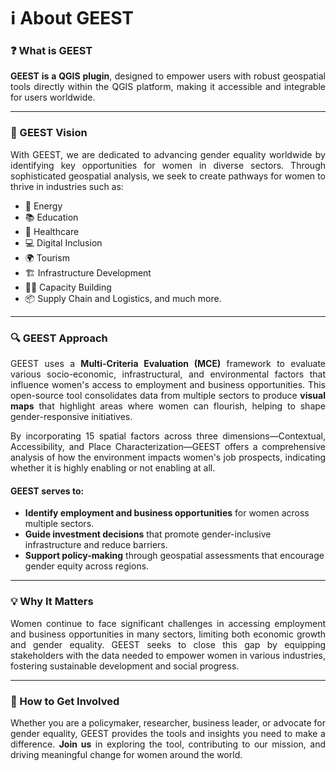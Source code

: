 # ℹ️ About GEEST

### ❓ What is GEEST

<p style="text-align: justify;">
<strong>GEEST is a QGIS plugin</strong>, designed to empower users with robust geospatial tools directly within the QGIS platform, making it accessible and integrable for users worldwide.
</p>

---

### 🎯 GEEST Vision

<p style="text-align: justify;">
With GEEST, we are dedicated to advancing gender equality worldwide by identifying key opportunities for women in diverse sectors. Through sophisticated geospatial analysis, we seek to create pathways for women to thrive in industries such as:
</p>

- 🌱 Energy
- 📚 Education
- 🏥 Healthcare
- 💻 Digital Inclusion
- 🌍 Tourism
- 🏗️ Infrastructure Development
- 🧑‍🎓 Capacity Building
- 📦 Supply Chain and Logistics, and much more.

---

### 🔍 GEEST Approach

<p style="text-align: justify;">
GEEST uses a <strong>Multi-Criteria Evaluation (MCE)</strong> framework to evaluate various socio-economic, infrastructural, and environmental factors that influence women's access to employment and business opportunities. This open-source tool consolidates data from multiple sectors to produce <strong>visual maps</strong> that highlight areas where women can flourish, helping to shape gender-responsive initiatives. 
</p>

<p style="text-align: justify;">
By incorporating 15 spatial factors across three dimensions—Contextual, Accessibility, and Place Characterization—GEEST offers a comprehensive analysis of how the environment impacts women's job prospects, indicating whether it is highly enabling or not enabling at all.
</p>

#### GEEST serves to:
- <strong>Identify employment and business opportunities</strong> for women across multiple sectors.
- <strong>Guide investment decisions</strong> that promote gender-inclusive infrastructure and reduce barriers.
- <strong>Support policy-making</strong> through geospatial assessments that encourage gender equity across regions.

---

### 💡 Why It Matters

<p style="text-align: justify;">
Women continue to face significant challenges in accessing employment and business opportunities in many sectors, limiting both economic growth and gender equality. GEEST seeks to close this gap by equipping stakeholders with the data needed to empower women in various industries, fostering sustainable development and social progress.
</p>

---

### 🤝 How to Get Involved

<p style="text-align: justify;">
Whether you are a policymaker, researcher, business leader, or advocate for gender equality, GEEST provides the tools and insights you need to make a difference. <strong>Join us</strong> in exploring the tool, contributing to our mission, and driving meaningful change for women around the world.
</p>
